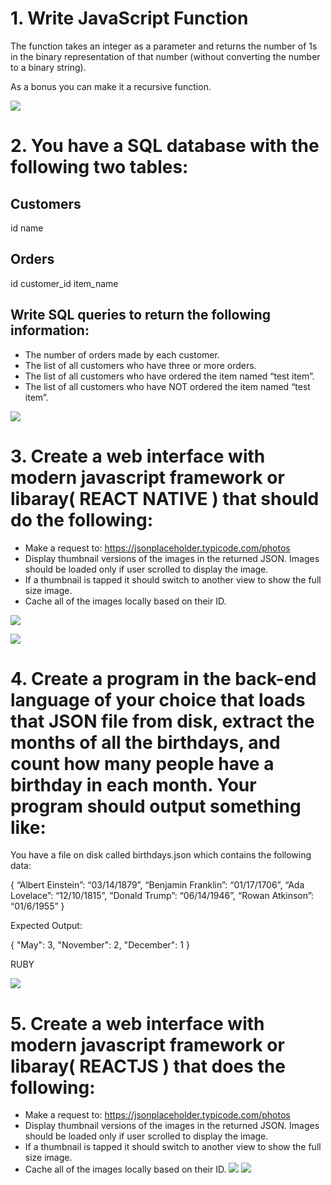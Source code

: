# 1. Write JavaScript Function

The function takes an integer as a parameter and returns the number of 1s in the binary representation of that number (without converting the number to a binary string).

As a bonus you can make it a recursive function.

![](1.png)

# 2. You have a SQL database with the following two tables:

## Customers

id
name

## Orders

id
customer_id
item_name

## Write SQL queries to return the following information:

* The number of orders made by each customer.
* The list of all customers who have three or more orders.
* The list of all customers who have ordered the item named “test item”.
* The list of all customers who have NOT ordered the item named “test item”.

![](2.png)

# 3. Create a web interface with modern javascript framework or libaray( REACT NATIVE ) that should do the following:

* Make a request to: https://jsonplaceholder.typicode.com/photos
* Display thumbnail versions of the images in the returned JSON. Images should be loaded only if user scrolled to display the image.
* If a thumbnail is tapped it should switch to another view to show the full size image.
* Cache all of the images locally based on their ID.

![](3.png)

![](react-native-demo.gif)

# 4. Create a program in the back-end language of your choice that loads that JSON file from disk, extract the months of all the birthdays, and count how many people have a birthday in each month. Your program should output something like:

You have a file on disk called birthdays.json which contains the following data:

{
“Albert Einstein”: “03/14/1879”,
“Benjamin Franklin”: “01/17/1706”,
“Ada Lovelace”: “12/10/1815”,
“Donald Trump”: “06/14/1946”,
“Rowan Atkinson”: “01/6/1955”
}

Expected Output:

{
"May": 3,
"November": 2,
"December": 1
}

RUBY

![](4.png)

# 5. Create a web interface with modern javascript framework or libaray( REACTJS ) that does the following:
* Make a request to: https://jsonplaceholder.typicode.com/photos
* Display thumbnail versions of the images in the returned JSON. Images should be loaded only if user scrolled to display the image.
* If a thumbnail is tapped it should switch to another view to show the full size image.
* Cache all of the images locally based on their ID.
![](5.png)
![](reactjs-demo.gif)
